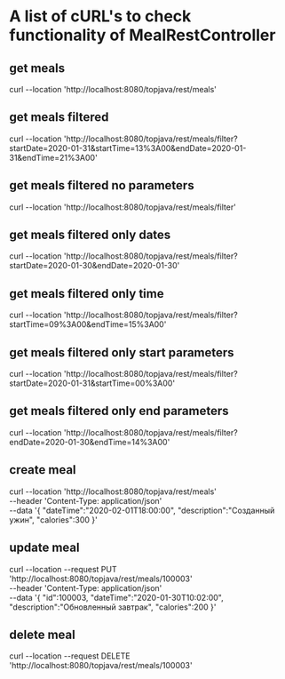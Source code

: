# A list of cURL's to check functionality of MealRestController

## get meals
curl --location 'http://localhost:8080/topjava/rest/meals'

## get meals filtered
curl --location 'http://localhost:8080/topjava/rest/meals/filter?startDate=2020-01-31&startTime=13%3A00&endDate=2020-01-31&endTime=21%3A00'

## get meals filtered no parameters
curl --location 'http://localhost:8080/topjava/rest/meals/filter'

## get meals filtered only dates
curl --location 'http://localhost:8080/topjava/rest/meals/filter?startDate=2020-01-30&endDate=2020-01-30'

## get meals filtered only time
curl --location 'http://localhost:8080/topjava/rest/meals/filter?startTime=09%3A00&endTime=15%3A00'

## get meals filtered only start parameters
curl --location 'http://localhost:8080/topjava/rest/meals/filter?startDate=2020-01-31&startTime=00%3A00'

## get meals filtered only end parameters
curl --location 'http://localhost:8080/topjava/rest/meals/filter?endDate=2020-01-30&endTime=14%3A00'

## create meal
curl --location 'http://localhost:8080/topjava/rest/meals' \
--header 'Content-Type: application/json' \
--data '{
"dateTime":"2020-02-01T18:00:00",
"description":"Созданный ужин",
"calories":300
}'

## update meal
curl --location --request PUT 'http://localhost:8080/topjava/rest/meals/100003' \
--header 'Content-Type: application/json' \
--data '{
"id":100003,
"dateTime":"2020-01-30T10:02:00",
"description":"Обновленный завтрак",
"calories":200
}'

## delete meal
curl --location --request DELETE 'http://localhost:8080/topjava/rest/meals/100003'
